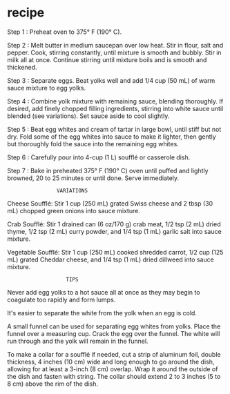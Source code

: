 # recipe
Step 1 : Preheat oven to 375° F (190° C).

Step 2 : Melt butter in medium saucepan over low heat. Stir in flour, salt and pepper. Cook, stirring constantly, until mixture is smooth and bubbly. Stir in milk all at once. Continue stirring until mixture boils and is smooth and thickened.

Step 3 : Separate eggs. Beat yolks well and add 1/4 cup (50 mL) of warm sauce mixture to egg yolks.

Step 4 : Combine yolk mixture with remaining sauce, blending thoroughly. If desired, add finely chopped filling ingredients, stirring into white sauce until blended (see variations). Set sauce aside to cool slightly.

Step 5 : Beat egg whites and cream of tartar in large bowl, until stiff but not dry. Fold some of the egg whites into sauce to make it lighter, then gently but thoroughly fold the sauce into the remaining egg whites.

Step 6 : Carefully pour into 4-cup (1 L) soufflé or casserole dish.

Step 7 : Bake in preheated 375° F (190° C) oven until puffed and lightly browned, 20 to 25 minutes or until done. Serve immediately.



                    VARIATIONS

Cheese Soufflé: Stir 1 cup (250 mL) grated Swiss cheese and 2 tbsp (30 mL) chopped green onions into sauce mixture.

Crab Soufflé: Stir 1 drained can (6 oz/170 g) crab meat, 1/2 tsp (2 mL) dried thyme, 1/2 tsp (2 mL) curry powder, and 1/4 tsp (1 mL) garlic salt into sauce mixture.

Vegetable Soufflé: Stir 1 cup (250 mL) cooked shredded carrot, 1/2 cup (125 mL) grated Cheddar cheese, and 1/4 tsp (1 mL) dried dillweed into sauce mixture.      



                       TIPS

Never add egg yolks to a hot sauce all at once as they may begin to coagulate too rapidly and form lumps.

It's easier to separate the white from the yolk when an egg is cold.

A small funnel can be used for separating egg whites from yolks. Place the funnel over a measuring cup. Crack the egg over the funnel. The white will run through and the yolk will remain in the funnel.

To make a collar for a soufflé if needed, cut a strip of aluminum foil, double thickness, 4 inches (10 cm) wide and long enough to go around the dish, allowing for at least a 3-inch (8 cm) overlap. Wrap it around the outside of the dish and fasten with string. The collar should extend 2 to 3 inches (5 to 8 cm) above the rim of the dish.






